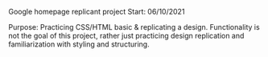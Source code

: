 Google homepage replicant project
Start: 06/10/2021

Purpose: Practicing CSS/HTML basic & replicating a design. Functionality is not the goal of this project, rather just practicing design replication and familiarization with styling and structuring.